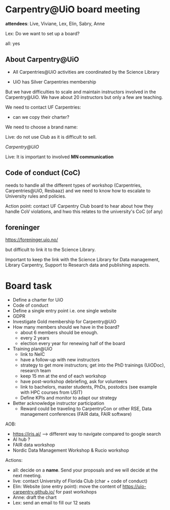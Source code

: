 # Carpentry@UiO board meeting

**attendees**: Live, Viviane, Lex, Elin, Sabry, Anne

Lex: Do we want to set up a board?

all: yes

## About Carpentry@UiO


- All Carpentries@UiO activities are coordinated by the Science Library 

- UiO has Silver Carpentries membership

But we have difficulties to scale and maintain instructors involved in the Carpentry@UiO. We have about 20 instructors 
but only a few are teaching.

We need to contact UF Carpentries:

- can we copy their charter?

We need to choose a brand name:

Live: do not use Club as it is difficult to sell.

*Carpentry@UiO*

Live: It is important to involved **MN communication**


## Code of conduct (CoC)


needs to handle all the different types of workshop (Carpentries, Carpentries@UiO, Resbaaz) and we need to know how to escalate to University rules and policies.

Action point: contact UF Carpentry Club board to hear about how they handle CoV violations, and hwo this relates to the university's CoC (of any)

## foreninger

https://foreninger.uio.no/

but difficult to link it to the Science Library.

Important to keep the link with the Science Library for Data management, Library Carpentry, Support to Research data and publishing aspects.



# Board task

- Define a charter for UiO
- Code of conduct
- Define a single entry point i.e. one single website
- GDPR
- Investigate Gold membership for Carpentry@UiO
- How many members should we have in the board?
    - about 6 members should be enough.
    - every 2 years
    - election every year for renewing half of the board 
- Training plan@UiO
    -  link to NeIC
    -  have a follow-up with new instructors
    -  strategy to get more instructors; get into the PhD trainings (UiODoc), research team
    -  keep 15 mn at the end of each workshop
    -  have post-workshop debriefing, ask for volunteers
    -  link to bachelors, master students, PhDs, postodcs (see example with HPC courses from USIT)
    -  Define KPIs and monitor to adapt our strategy
- Better acknowledge instructor participation
    - Reward could be traveling to CarpentryCon or other RSE, Data management conferences (FAIR data, FAIR software)


AOB:
- https://iris.ai/ --> different way to navigate compared to google search
- AI hub ?
- FAIR data workshop
- Nordic Data Management Workshop & Rucio workshop


Actions: 

- all: decide on a **name**. Send your proposals and we will decide at the next meeting.
- live: contact University of Florida Club (char + code of conduct)
- Elin: Website (one entry point): move the content of https://uio-carpentry.github.io/ for past workshops
- Anne: draft the chart
- Lex: send an email to fill our 12 seats 




